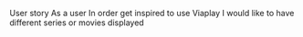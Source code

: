 User story
    As a user
    In order get inspired to use Viaplay
    I would like to have different series or movies displayed